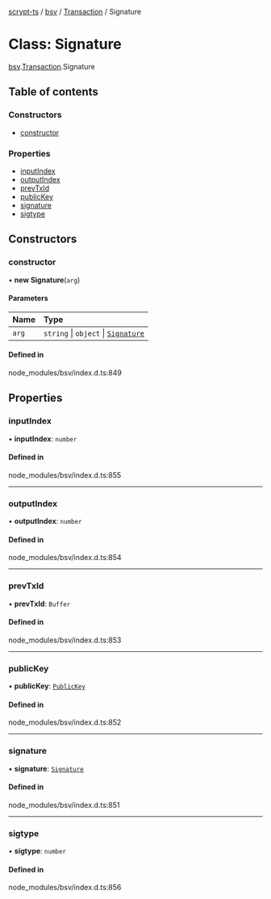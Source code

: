 [scrypt-ts](../README.md) / [bsv](../modules/bsv.md) / [Transaction](../modules/bsv.Transaction.md) / Signature

# Class: Signature

[bsv](../modules/bsv.md).[Transaction](../modules/bsv.Transaction.md).Signature

## Table of contents

### Constructors

- [constructor](bsv.Transaction.Signature.md#constructor)

### Properties

- [inputIndex](bsv.Transaction.Signature.md#inputindex)
- [outputIndex](bsv.Transaction.Signature.md#outputindex)
- [prevTxId](bsv.Transaction.Signature.md#prevtxid)
- [publicKey](bsv.Transaction.Signature.md#publickey)
- [signature](bsv.Transaction.Signature.md#signature)
- [sigtype](bsv.Transaction.Signature.md#sigtype)

## Constructors

### constructor

• **new Signature**(`arg`)

#### Parameters

| Name | Type |
| :------ | :------ |
| `arg` | `string` \| `object` \| [`Signature`](bsv.Transaction.Signature.md) |

#### Defined in

node_modules/bsv/index.d.ts:849

## Properties

### inputIndex

• **inputIndex**: `number`

#### Defined in

node_modules/bsv/index.d.ts:855

___

### outputIndex

• **outputIndex**: `number`

#### Defined in

node_modules/bsv/index.d.ts:854

___

### prevTxId

• **prevTxId**: `Buffer`

#### Defined in

node_modules/bsv/index.d.ts:853

___

### publicKey

• **publicKey**: [`PublicKey`](bsv.PublicKey.md)

#### Defined in

node_modules/bsv/index.d.ts:852

___

### signature

• **signature**: [`Signature`](bsv.crypto.Signature.md)

#### Defined in

node_modules/bsv/index.d.ts:851

___

### sigtype

• **sigtype**: `number`

#### Defined in

node_modules/bsv/index.d.ts:856
